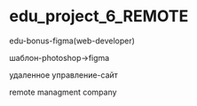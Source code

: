# edu_project_6_REMOTE

edu-bonus-figma(web-developer)

шаблон-photoshop->figma 

удаленное управление-сайт
 
remote managment company


